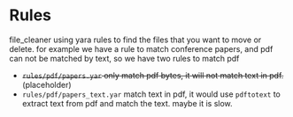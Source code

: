 # Rules

file_cleaner using yara rules to find the files that you want to move or delete.
for example we have a rule to match conference papers, and pdf can not be matched by text, so we have two rules to match pdf
- ~~`rules/pdf/papers.yar` only match pdf bytes, it will not match text in pdf.~~ (placeholder)
- `rules/pdf/papers_text.yar` match text in pdf, it would use `pdftotext` to extract text from pdf and match the text. maybe it is slow.
